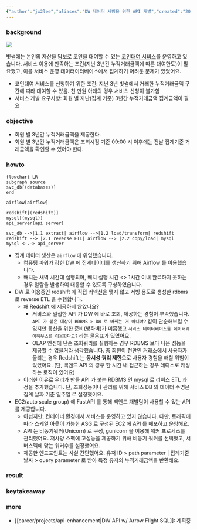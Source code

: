 ```yaml
---
{"author":"jx2lee","aliases":"DW 데이터 서빙을 위한 API 개발","created":"2025-09-02T22:31:10.310+09:00","last-updated":"2025-09-02 22:31","tags":null,"project":{"include":true,"status":"done","root":true,"company":"Bithumb","duration":"2025.06 - 2025.07"},"dg-publish":true,"dg-home-link":false,"dg-show-local-graph":true,"dg-show-backlinks":true,"dg-show-toc":false,"dg-show-inline-title":true,"dg-show-file-tree":false,"dg-enable-search":true,"dg-link-preview":true,"dg-show-tags":false,"dg-pass-frontmatter":false,"permalink":"/career/projects/api-serving/","dgShowBacklinks":true,"dgShowLocalGraph":true,"dgShowInlineTitle":true,"dgEnableSearch":true,"dgLinkPreview":true,"dgPassFrontmatter":true,"noteIcon":""}
---
```



### background
![](https://i.imgur.com/ea1RXLh.png)

빗썸에는 본인의 자산을 담보로 코인을 대여할 수 있는 [코인대여 서비스](https://www.bithumb.com/react/lending-plus/quiz)를 운영하고 있습니다. 서비스 이용에 만족하는 조건(지난 3년간 누적거래금액에 따른 대여한도)이 필요했고, 이를 서비스 운영 데이터이터베이스에서 집계하기 어려운 문제가 있었어요.

- 코인대여 서비스를 신청하기 위한 조건: 지난 3년 빗썸에서 거래한 누적거래금액 구간에 따라 대여할 수 있음. 천 만원 아래의 경우 서비스 신청이 불가함
- 서비스 개발 요구사항: 회원 별 지난(집계 기준) 3년간 누적거래금액 집계금액이 필요

### objective
- 회원 별 3년간 누적거래금액을 제공한다.
- 회원 별 3년간 누적거래금액은 조회시점 기준 09:00 시 이후에는 전날 집계기준 거래금액을 확인할 수 있어야 한다.


### howto
```mermaid
flowchart LR
subgraph source
svc_db[(databases)]
end

airflow[airflow]

redshift[(redshift)]
mysql[(mysql)]
api_server(api server)

svc_db -->|1.1 extract| airflow -->|1.2 load/transform| redshift
redshift --> |2.1 reverse ETL| airflow --> |2.2 copy/load| mysql
mysql <-.-> api_server
```
- 집계 데이터 생산은 `airflow` 에 위임했습니다.
    - 컴퓨팅 파워가 강한 DW 에 집계데이터를 생산하기 위해 Airflow 를 이용했습니다.
    - 배치는 새벽 시간대 실행되며, 배치 실행 시간 <> 1시간 이내 완료하지 못하는 경우 알람을 발생하여 대응할 수 있도록 구성하였습니다. 
- DW 로 이용중인 redshift 에 직접 커넥션을 맺지 않고 서빙 용도로 생성한 rdbms 로 reverse ETL 을 수행합니다.
    - 왜 Redshift 에 제공하지 않았나요?
        - 서비스와 밀접한 API 가 DW 에 바로 조회, 제공하는 경험이 부족했습니다. `API 가 붙은 대상이 RDBMS > DW 로 바뀌는 거 아니야?` 같이 단순해보일 수 있지만 통신을 위한 준비(방화벽)가 미흡했고 `서비스 데이터베이스를 데이터웨어하우스를 이용한다고?` 라는 물음표가 있었어요.
        - OLAP 엔진에 단순 조회쿼리를 실행하는 경우 RDBMS 보다 나은 성능을 제공할 수 없을거라 생각했습니다. 총 회원이 천만인 거래소에서 사용자가 몰리는 경우 Redshift 는 **동시성 쿼리 제한**으로 사용자 경험을 해칠 위험이 있었어요. (단, 백엔드 API 의 경우 한 시간 내 접근하는 경우 레디스로 캐싱하는 로직이 있어요)
    - 이러한 이유로 우리가 만들 API 가 붙는 RDBMS 인 mysql 로 리버스 ETL 과정을 추가했습니다. 단, 조회성능이나 관리를 위해 서비스 DB 의 데이터 수명은 집계 날짜 기준 일주일 로 설정했어요.
- EC2(auto scale group) 에 FastAPI 를 통해 백엔드 개발팀이 사용할 수 있는 API 를 제공합니다.
    - 아쉽지만, 컨테이너 환경에서 서비스를 운영하고 있지 않습니다. 다만, 트래픽에 따라 스케일 아웃이 가능한 ASG 로 구성된 EC2 에 API 를 배포하고 운영해요.
    - API 는 비동기워커(Unicorn) 로 구성, gunicorn 을 이용해 워커 프로세스를 관리했어요. 저사양 스펙에 고성능을 제공하기 위해 비동기 워커를 선택했고, 서버스펙에 맞는 워커수를 설정했어요.
    - 제공한 엔드포인트는 사실 간단했어요. 유저 ID > path parameter | 집계기준 날짜 > query parameter 로 받아 특정 유저의 누적거래금액을 반환해요. 


### result

### keytakeaway

### more
- [[career/projects/api-enhancement\|DW API w/ Arrow Flight SQL]]: 계획중